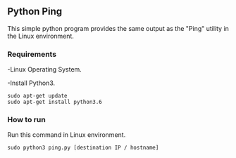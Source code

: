 ## Python Ping
This simple python program provides the same output as the "Ping" utility in the Linux environment.

### Requirements 
-Linux Operating System.

-Install Python3.

    sudo apt-get update
    sudo apt-get install python3.6

### How to run
Run this command in Linux environment.
```
sudo python3 ping.py [destination IP / hostname]
```

